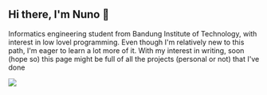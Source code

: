 ## Hi there, I'm Nuno 👋

Informatics engineering student from Bandung Institute of Technology, with interest in low lovel programming. Even though I'm relatively new to this path, I'm eager to learn a lot more of it. With my interest in writing, soon (hope so) this page might be full of all the projects (personal or not) that I've done

<div allign="left">
  <img src="https://github-readme-stats.vercel.app/api?username=renuno-frinardi&theme=merko&show_icons=true&hide_border=false&count_private=true">
</div>
